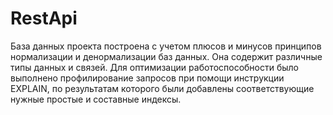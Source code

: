 # RestApi

База данных проекта построена с учетом плюсов и минусов принципов нормализации и денормализации баз данных. Она содержит различные типы данных и связей. Для оптимизации работоспособности было выполнено профилирование запросов при помощи инструкции EXPLAIN, по результатам которого были добавлены соответствующие нужные простые и составные индексы.
